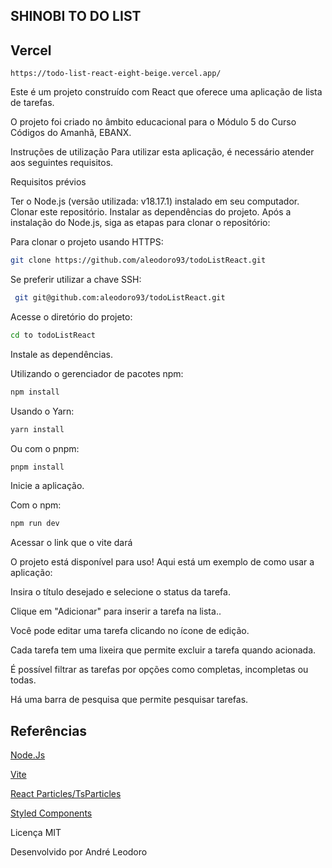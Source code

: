 
## SHINOBI TO DO LIST

## Vercel

```Vercel
https://todo-list-react-eight-beige.vercel.app/
```

Este é um projeto construído com React que oferece uma aplicação de lista de tarefas.

O projeto foi criado no âmbito educacional para o Módulo 5 do Curso Códigos do Amanhã, EBANX.

Instruções de utilização
Para utilizar esta aplicação, é necessário atender aos seguintes requisitos.

Requisitos prévios

Ter o Node.js (versão utilizada: v18.17.1) instalado em seu computador.
Clonar este repositório.
Instalar as dependências do projeto.
Após a instalação do Node.js, siga as etapas para clonar o repositório:

Para clonar o projeto usando HTTPS:

```bash
git clone https://github.com/aleodoro93/todoListReact.git
```

Se preferir utilizar a chave SSH:

```bash
 git git@github.com:aleodoro93/todoListReact.git
```

Acesse o diretório do projeto:

```bash
cd to todoListReact
```

Instale as dependências.

Utilizando o gerenciador de pacotes npm:

```bash
npm install
```
Usando o Yarn:

```bash
yarn install
```
Ou com o pnpm:

```bash
pnpm install
```
Inicie a aplicação.

Com o npm:

```bash
npm run dev
```
Acessar o link que o vite dará

  O projeto está disponível para uso! 
Aqui está um exemplo de como usar a aplicação:

Insira o título desejado e selecione o status da tarefa.


Clique em "Adicionar" para inserir a tarefa na lista..

Você pode editar uma tarefa clicando no ícone de edição.

Cada tarefa tem uma lixeira que permite excluir a tarefa quando acionada.

É possível filtrar as tarefas por opções como completas, incompletas ou todas.

Há uma barra de pesquisa que permite pesquisar tarefas.

## Referências



[Node.Js](https://nodejs.org/pt-br/docs)


[Vite](https://vitejs.dev/)


[React Particles/TsParticles](https://particles.js.org/)



[Styled Components](https://styled-components.com/)


Licença
MIT

Desenvolvido por André Leodoro
